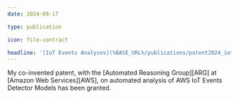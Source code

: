 ```yaml
---
date: 2024-09-17

type: publication

icon: file-contract

headline: '[IoT Events Analyses](%BASE_URL%/publications/patent2024_iot-events-verification) Patent Granted'
---
```


My co-invented patent,
with the [Automated Reasoning Group][ARG] at [Amazon Web Services][AWS],
on automated analysis of AWS IoT Events Detector Models has been granted.
